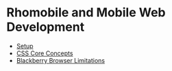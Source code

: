 # Rhomobile and Mobile Web Development

* [Setup](http://github.com/blazingcloud/rhomobile_training/blob/master/setup.md)
* [CSS Core Concepts](http://github.com/blazingcloud/rhomobile_training/raw/master/css/css_core_concepts.pdf)
* [Blackberry Browser Limitations](http://blazingcloud.net/2010/02/10/blackberry-browser-limitations/)

